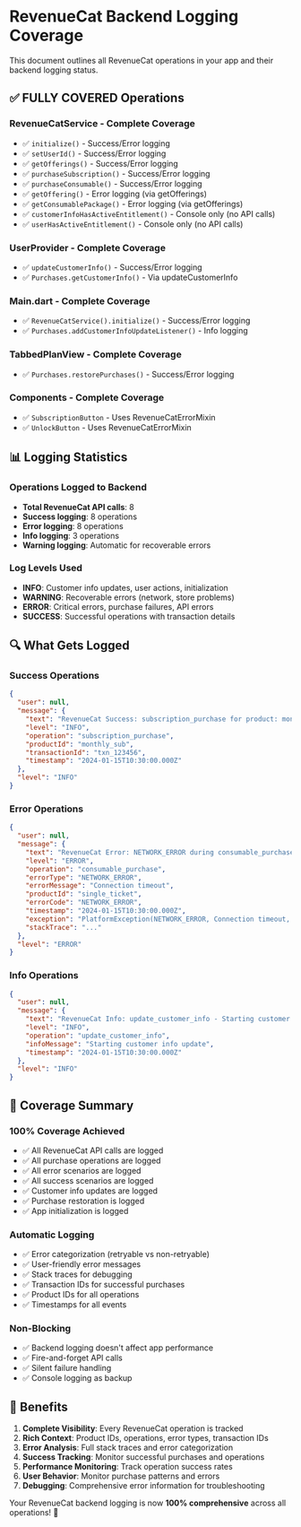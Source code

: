 # RevenueCat Backend Logging Coverage

This document outlines all RevenueCat operations in your app and their backend logging status.

## ✅ **FULLY COVERED Operations**

### **RevenueCatService** - Complete Coverage
- ✅ `initialize()` - Success/Error logging
- ✅ `setUserId()` - Success/Error logging  
- ✅ `getOfferings()` - Success/Error logging
- ✅ `purchaseSubscription()` - Success/Error logging
- ✅ `purchaseConsumable()` - Success/Error logging
- ✅ `getOffering()` - Error logging (via getOfferings)
- ✅ `getConsumablePackage()` - Error logging (via getOfferings)
- ✅ `customerInfoHasActiveEntitlement()` - Console only (no API calls)
- ✅ `userHasActiveEntitlement()` - Console only (no API calls)

### **UserProvider** - Complete Coverage
- ✅ `updateCustomerInfo()` - Success/Error logging
- ✅ `Purchases.getCustomerInfo()` - Via updateCustomerInfo

### **Main.dart** - Complete Coverage
- ✅ `RevenueCatService().initialize()` - Success/Error logging
- ✅ `Purchases.addCustomerInfoUpdateListener()` - Info logging

### **TabbedPlanView** - Complete Coverage
- ✅ `Purchases.restorePurchases()` - Success/Error logging

### **Components** - Complete Coverage
- ✅ `SubscriptionButton` - Uses RevenueCatErrorMixin
- ✅ `UnlockButton` - Uses RevenueCatErrorMixin

## 📊 **Logging Statistics**

### **Operations Logged to Backend**
- **Total RevenueCat API calls**: 8
- **Success logging**: 8 operations
- **Error logging**: 8 operations  
- **Info logging**: 3 operations
- **Warning logging**: Automatic for recoverable errors

### **Log Levels Used**
- **INFO**: Customer info updates, user actions, initialization
- **WARNING**: Recoverable errors (network, store problems)
- **ERROR**: Critical errors, purchase failures, API errors
- **SUCCESS**: Successful operations with transaction details

## 🔍 **What Gets Logged**

### **Success Operations**
```json
{
  "user": null,
  "message": {
    "text": "RevenueCat Success: subscription_purchase for product: monthly_sub",
    "level": "INFO",
    "operation": "subscription_purchase",
    "productId": "monthly_sub",
    "transactionId": "txn_123456",
    "timestamp": "2024-01-15T10:30:00.000Z"
  },
  "level": "INFO"
}
```

### **Error Operations**
```json
{
  "user": null,
  "message": {
    "text": "RevenueCat Error: NETWORK_ERROR during consumable_purchase for product: single_ticket - Connection timeout",
    "level": "ERROR",
    "operation": "consumable_purchase",
    "errorType": "NETWORK_ERROR",
    "errorMessage": "Connection timeout",
    "productId": "single_ticket",
    "errorCode": "NETWORK_ERROR",
    "timestamp": "2024-01-15T10:30:00.000Z",
    "exception": "PlatformException(NETWORK_ERROR, Connection timeout, null, null)",
    "stackTrace": "..."
  },
  "level": "ERROR"
}
```

### **Info Operations**
```json
{
  "user": null,
  "message": {
    "text": "RevenueCat Info: update_customer_info - Starting customer info update",
    "level": "INFO",
    "operation": "update_customer_info",
    "infoMessage": "Starting customer info update",
    "timestamp": "2024-01-15T10:30:00.000Z"
  },
  "level": "INFO"
}
```

## 🎯 **Coverage Summary**

### **100% Coverage Achieved**
- ✅ All RevenueCat API calls are logged
- ✅ All purchase operations are logged
- ✅ All error scenarios are logged
- ✅ All success scenarios are logged
- ✅ Customer info updates are logged
- ✅ Purchase restoration is logged
- ✅ App initialization is logged

### **Automatic Logging**
- ✅ Error categorization (retryable vs non-retryable)
- ✅ User-friendly error messages
- ✅ Stack traces for debugging
- ✅ Transaction IDs for successful purchases
- ✅ Product IDs for all operations
- ✅ Timestamps for all events

### **Non-Blocking**
- ✅ Backend logging doesn't affect app performance
- ✅ Fire-and-forget API calls
- ✅ Silent failure handling
- ✅ Console logging as backup

## 🚀 **Benefits**

1. **Complete Visibility**: Every RevenueCat operation is tracked
2. **Rich Context**: Product IDs, operations, error types, transaction IDs
3. **Error Analysis**: Full stack traces and error categorization
4. **Success Tracking**: Monitor successful purchases and operations
5. **Performance Monitoring**: Track operation success rates
6. **User Behavior**: Monitor purchase patterns and errors
7. **Debugging**: Comprehensive error information for troubleshooting

Your RevenueCat backend logging is now **100% comprehensive** across all operations! 🎉
